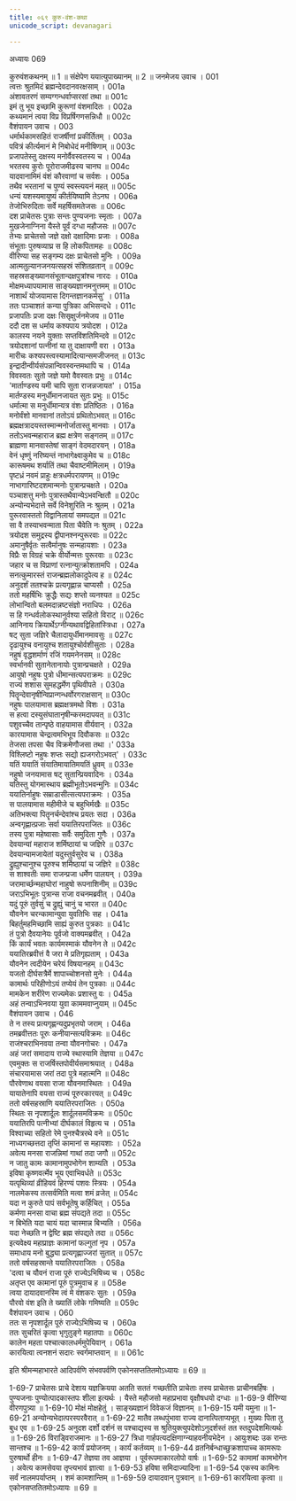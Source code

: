 ```yaml
---
title: ०६९ कुरु-वंश-कथा
unicode_script: devanagari

---
```



अध्यायः 069

कुरुवंशकथनम् ॥ 1 ॥ संक्षेपेण ययात्युपाख्यानम् ॥ 2 ॥
जनमेजय उवाच ।	001  
त्वत्तः श्रुतमिदं ब्रह्मन्देवदानवरक्षसाम् ।	001a  
अंशावतरणं सम्यग्गन्धर्वाप्सरसां तथा ॥	001c  
इमं तु भूय इच्छामि कुरूणां वंशमादितः ।	002a  
कथ्यमानं त्वया विप्र विप्रर्षिगणसन्निधौ ॥	002c  
वैशंपायन उवाच ।	003  
धर्मार्थकामसहितं राजर्षीणां प्रकीर्तितम् ।	003a  
पवित्रं कीर्त्यमानं मे निबोधेदं मनीषिणाम् ॥	003c  
प्रजापतेस्तु दक्षस्य मनोर्वैवस्वतस्य च ।	004a  
भरतस्य कुरोः पूरोराजमीढस्य चानघ ॥	004c  
यादवानामिमं वंशं कौरवाणां च सर्वशः ।	005a  
तथैव भरतानां च पुण्यं स्वस्त्ययनं महत् ॥	005c  
धन्यं यशस्यमायुष्यं कीर्तयिष्यामि तेऽनघ ।	006a  
तेजोभिरुदिताः सर्वे महर्षिसमतेजसः ॥	006c  
दश प्राचेतसः पुत्राः सन्तः पुण्यजनाः स्मृताः ।	007a  
मुखजेनाग्निना यैस्ते पूर्वं दग्धा महौजसः ॥	007c  
तेभ्यः प्राचेतसो जज्ञे दक्षो दक्षादिमाः प्रजाः ।	008a  
संभूताः पुरुषव्याघ्र स हि लोकपितामहः ॥	008c  
वीरिण्या सह सङ्गम्य दक्षः प्राचेतसो मुनिः ।	009a  
आत्मतुल्यानजनयत्सहस्रं संशितव्रतान् ॥	009c  
सहस्रसङ्ख्यानसंभूतान्दक्षपुत्रांश्च नारदः ।	010a  
मोक्षमध्यापयामास साङ्ख्यज्ञानमनुत्तमम् ॥	010c  
नाशार्थं योजयामास दिगन्तज्ञानकर्मसु\' ।	011a  
ततः पञ्चाशतं कन्या पुत्रिका अभिसन्दधे ।	011c  
प्रजापतिः प्रजा दक्षः सिसृक्षुर्जनमेजय ॥	011e  
ददौ दश स धर्माय कश्यपाय त्रयोदश ।	012a  
कालस्य नयने युक्ताः सप्तविंशतिमिन्दवे ॥	012c  
त्रयोदशानां पत्नीनां या तु दाक्षायणी वरा ।	013a  
मारीचः कश्यपस्त्वस्यामादित्यान्समजीजनत् ॥	013c  
इन्द्रादीन्वीर्यसंपन्नान्विवस्वन्तमथापि च ।	014a  
विवस्वतः सुतो जज्ञे यमो वैवस्वतः प्रभुः ॥	014c  
\'मार्ताण्डस्य यमी चापि सुता राजन्नजायत\' ।	015a  
मार्तण्डस्य मनुर्धीमानजायत सुतः प्रभुः ॥	015c  
धर्मात्मा स मनुर्धीमान्यत्र वंशः प्रतिष्ठितः ।	016a  
मनोर्वंशो मानवानां ततोऽयं प्रथितोऽभवत् ॥	016c  
ब्रह्मक्षत्रादयस्तस्मान्मनोर्जातास्तु मानवाः ।	017a  
ततोऽभवन्महाराज ब्रह्म क्षत्रेण सङ्गतम् ॥	017c  
ब्राह्मणा मानवास्तेषां साङ्गं वेदमदारयन् ।	018a  
वेनं धृष्णुं नरिष्यन्तं नाभागेक्ष्वाकुमेव च ॥	018c  
कारूषमथ शर्यातिं तथा चैवाष्टमीमिलाम् ।	019a  
पृष्टध्रं नवमं प्राहुः क्षत्रधर्मपरायणम् ॥	019c  
नाभागारिष्टदशमान्मनोः पुत्रान्प्रचक्षते ।	020a  
पञ्चाशत्तु मनोः पुत्रास्तथैवान्येऽभवन्क्षितौ ॥	020c  
अन्योन्यभेदात्ते सर्वे विनेशुरिति नः श्रुतम् ।	021a  
पुरूरवास्ततो विद्वानिलायां समपद्यत ॥	021c  
सा वै तस्याभवन्माता पिता चैवेति नः श्रुतम् ।	022a  
त्रयोदश समुद्रस्य द्वीपानश्नन्पुरूरवाः ॥	022c  
अमानुषैर्वृतः सत्वैर्मानुषः सन्महायशाः ।	023a  
विप्रैः स विग्रहं चक्रे वीर्योन्मत्तः पुरूरवाः ॥	023c  
जहार च स विप्राणां रत्नान्युत्क्रोशतामपि ।	024a  
सनत्कुमारस्तं राजन्ब्रह्मलोकादुपेत्य ह ॥	024c  
अनुदर्शं ततश्चक्रे प्रत्यगृह्णान्न चाप्यसौ ।	025a  
ततो महर्षिभिः क्रुद्धैः सद्यः शप्तो व्यनश्यत ॥	025c  
लोभान्वितो बलमदान्नष्टसंज्ञो नराधिपः ।	026a  
स हि गन्धर्वलोकस्थानुर्वश्या सहितो विराट् ॥	026c  
आनिनाय क्रियार्थेऽग्नीन्यथावद्विहितांस्त्रिधा ।	027a  
षट् सुता जज्ञिरे चैलादायुर्धीमानमावसुः ॥	027c  
दृढायुश्च वनायुश्च शतायुश्चोर्वशीसुताः ।	028a  
नहुषं वृद्धशर्माणं रजिं गयमनेनसम् ॥	028c  
स्वर्भानवी सुतानेतानायोः पुत्रान्प्रचक्षते ।	029a  
आयुषो नहुषः पुत्रो धीमान्सत्यपराक्रमः ॥	029c  
राज्यं शशास सुमहद्धर्मेण पृथिवीपते ।	030a  
पितॄन्देवानृषीन्विप्रान्गन्धर्वोरगराक्षसान् ॥	030c  
नहुषः पालयामास ब्रह्मक्षत्रमथो विशः ।	031a  
स हत्वा दस्युसंघातानृषीन्करमदापयत् ॥	031c  
पशुवच्चैव तान्पृष्ठे वाहयामास वीर्यवान् ।	032a  
कारयामास चेन्द्रत्वमभिभूय दिवौकसः ॥	032c  
तेजसा तपसा चैव विक्रमेणौजसा तथा ।\'	033a  
विश्लिष्टो नहुषः शप्तः सद्यो ह्यजगरोऽभवत्\' ।	033c  
यतिं ययातिं संयातिमायातिमयतिं ध्रुवम् ॥	033e  
नहुषो जनयामास षट् सुतान्प्रियवादिनः ।	034a  
यतिस्तु योगमास्थाय ब्रह्मीभूतोऽभवन्मुनिः ॥	034c  
ययातिर्नाहुषः सम्राडासीत्सत्यपराक्रमः ।	035a  
स पालयामास महीमीजे च बहुभिर्मखैः ॥	035c  
अतिभक्त्या पितॄनर्चन्देवांश्च प्रयतः सदा ।	036a  
अन्वगृह्णात्प्रजाः सर्वा ययातिरपराजितः ॥	036c  
तस्य पुत्रा महेष्वासाः सर्वैः समुदिता गुणैः ।	037a  
देवयान्यां महाराज शर्मिष्ठायां च जज्ञिरे ॥	037c  
देवयान्यामजायेतां यदुस्तुर्वसुरेव च ।	038a  
द्रुह्युश्चानुश्च पूरुश्च शर्मिष्ठायां च जज्ञिरे ॥	038c  
स शाश्वतीः समा राजन्प्रजा धर्मेण पालयन् ।	039a  
जरामार्च्छन्महाघोरां नाहुषो रूपनाशिनीम् ॥	039c  
जराऽभिभूतः पुत्रान्स राजा वचनमब्रवीत् ।	040a  
यदुं पूरुं तुर्वसुं च द्रुह्युं चानुं च भारत ॥	040c  
यौवनेन चरन्कामान्युवा युवतिभिः सह ।	041a  
बिहर्तुमहमिच्छामि साह्यं कुरुत पुत्रकाः ॥	041c  
तं पुत्रो दैवयानेयः पूर्वजो वाक्यमब्रवीत् ।	042a  
किं कार्यं भवतः कार्यमस्माकं यौवनेन ते ॥	042c  
ययातिरब्रवीत्तं वै जरा मे प्रतिगृह्यताम् ।	043a  
यौवनेन त्वदीयेन चरेयं विषयानहम् ॥	043c  
यजतो दीर्घसत्रैर्मे शापाच्चोशनसो मुनेः ।	044a  
कामार्थः परिहीणोऽयं तप्येयं तेन पुत्रकाः ॥	044c  
मामकेन शरीरेण राज्यमेकः प्रशास्तु वः ।	045a  
अहं तन्वाऽभिनवया युवा काममवाप्नुयाम् ॥	045c  
वैशंपायन उवाच ।	046  
ते न तस्य प्रत्यगृह्णन्यदुप्रभृतयो जराम् ।	046a  
तमब्रवीत्ततः पूरुः कनीयान्सत्यविक्रमः ॥	046c  
राजंश्चराभिनवया तन्वा यौवनगोचरः ।	047a  
अहं जरां समादाय राज्ये स्थास्यामि तेज्ञया ॥	047c  
एवमुक्तः स राजर्षिस्तपोवीर्यसमाश्रयात् ।	048a  
संचारयामास जरां तदा पुत्रे महात्मनि ॥	048c  
पौरवेणाथ वयसा राजा यौवनमास्थितः ।	049a  
यायातेनापि वयसा राज्यं पूरुरकारयत् ॥	049c  
ततो वर्षसहस्राणि ययातिरपराजितः ।	050a  
स्थितः स नृपशार्दूलः शार्दूलसमविक्रमः ॥	050c  
ययातिरपि पत्नीभ्यां दीर्घकालं विहृत्य च ।	051a  
विश्वाच्या सहितो रेमे पुनश्चैत्ररथे वने ॥	051c  
नाध्यगच्छत्तदा तृप्तिं कामानां स महायशाः ।	052a  
अवेत्य मनसा राजन्निमां गाथां तदा जगौ ॥	052c  
न जातु कामः कामानामुपभोगेन शाम्यति ।	053a  
इविषा कृष्णवर्त्मेव भूय एवाभिवर्धते ॥	053c  
यत्पृथिव्यां व्रीहियवं हिरण्यं पशवः स्त्रियः ।	054a  
नालमेकस्य तत्सर्वमिति मत्वा शमं व्रजेत् ॥	054c  
यदा न कुरुते पापं सर्वभूतेषु कर्हिचित् ।	055a  
कर्मणा मनसा वाचा ब्रह्म संपद्यते तदा ॥	055c  
न बिभेति यदा चायं यदा चास्मान्न बिभ्यति ।	056a  
यदा नेच्छति न द्वेष्टि ब्रह्म संपद्यते तदा ॥	056c  
इत्यवेक्ष्य महाप्राज्ञः कामानां फल्गुतां नृप ।	057a  
समाधाय मनो बुद्ध्या प्रत्यगृह्णाज्जरां सुतात् ॥	057c  
ततो वर्षसहस्रान्ते ययातिरपराजितः ।	058a  
\'दत्वा च यौवनं राजा पूरुं राज्येऽभिषिच्य च ।	058c  
अतृप्त एव कामानां पूरुं पुत्रमुवाच ह ॥	058e  
त्वया दायादवानस्मि त्वं मे वंशकरः सुतः ।	059a  
पौरवो वंश इति ते ख्यातिं लोके गमिष्यति ॥	059c  
वैशंपायन उवाच ।	060  
ततः स नृपशार्दूल पूरुं राज्येऽभिषिच्य च ।	060a  
ततः सुचरितं कृत्वा भृगुतुङ्गे महातपाः ॥	060c  
कालेन महता पश्चात्कालधर्ममुपेयिवान् ।	061a  
कारयित्वा त्वनशनं सदारः स्वर्गमाप्तवान् ॥ ॥	061c  

इति श्रीमन्महाभारते आदिपर्वणि संभवपर्वणि एकोनसप्ततितमोऽध्यायः ॥ 69 ॥

1-69-7 प्राचेतसः प्राचे देशाय यज्ञक्रियया अतति सततं गच्छतीति प्राचेताः तस्य प्राचेतसः प्राचीनबर्हिषः । पुण्यजनाः पुण्योत्पादकास्तपः शीला इत्यर्थः । यैस्ते महौजसो महाप्रभावा वृक्षौषधयो दग्धाः ॥ 1-69-9 वीरिण्या वीरणपुत्र्या ॥ 1-69-10 मोक्षं मोक्षहेतुं । साङ्ख्यज्ञानं विवेकजं विज्ञानम् ॥ 1-69-15 यमी यमुना ॥ 1-69-21 अन्योन्यभेदात्परस्परवैरात् ॥ 1-69-22 मातैव लब्धपुंभावा राज्य दानात्पिताप्यभूत् । मुख्यः पिता तु बुध एव ॥ 1-69-25 अनुदश दर्शो दर्शनं स पश्चाद्यस्य स श्रुतियुक्त्युपदेशोऽनुदर्शस्तं तत स्तदुपदेशमित्यर्थः ॥ 1-69-26 विराड्विराजमानः ॥ 1-69-27 त्रिधा गार्हपत्यदक्षिणाग्न्याहवनीयभेदेन । आयुःशब्दः उक रान्तः सान्तश्च ॥ 1-69-42 कार्यं प्रयोजनम् । कार्यं कर्तव्यम् ॥ 1-69-44 व्रतनिर्बन्धाच्छुक्रशापाच्च कामरूपः पुरुषार्थो हीनः ॥ 1-69-47 तेज्ञया तव आज्ञया । पूर्वरूपमाकारलोपो वार्षः ॥ 1-69-52 कामामां कामभोगेन । अवेत्य कामसेवया तृप्त्यभावं ज्ञात्वा ॥ 1-69-53 हविषा समिदाज्यादिना ॥ 1-69-54 एकस्य कामिनः सर्वं नालमपर्याप्तम् । शमं कामशान्तिम् ॥ 1-69-59 दायादवान् पुत्रवान् ॥ 1-69-61 कारयित्वा कृत्वा ॥ एकोनसप्ततितमोऽध्यायः ॥ 69 ॥